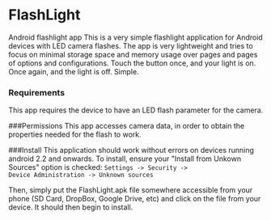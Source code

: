 FlashLight
==========
Android flashlight app
This is a very simple flashlight application for Android devices with LED camera flashes. The app is very lightweight and tries to focus on minimal storage space and memory usage over pages and pages of options and configurations.
Touch the button once, and your light is on. Once again, and the light is off. Simple.


### Requirements
This app requires the device to have an LED flash parameter for the camera.


###Permissions
This app accesses camera data, in order to obtain the properties needed for the flash to work.


###Install
This application should work without errors on devices running android 2.2 and onwards. To install, ensure your "Install from Unkown Sources" option is checked:
<code>Settings -> Security -> Device Administration -> Unknown sources</code>

Then, simply put the FlashLight.apk file somewhere accessible from your phone (SD Card, DropBox, Google Drive, etc) and click on the file from your device. It should then begin to install.
